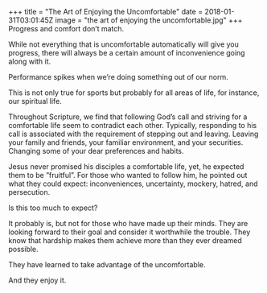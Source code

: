+++
title = "The Art of Enjoying the Uncomfortable"
date = 2018-01-31T03:01:45Z
image = "the art of enjoying the uncomfortable.jpg"
+++
Progress and comfort don’t match.

While not everything that is uncomfortable automatically will give you progress, there will always be a certain amount of inconvenience going along with it.

Performance spikes when we’re doing something out of our norm.

This is not only true for sports but probably for all areas of life, for instance, our spiritual life.

Throughout Scripture, we find that following God’s call and striving for a comfortable life seem to contradict each other. Typically, responding to his call is associated with the requirement of stepping out and leaving. Leaving your family and friends, your familiar environment, and your securities. Changing some of your dear preferences and habits.

Jesus never promised his disciples a comfortable life, yet, he expected them to be ”fruitful”.  For those who wanted to follow him, he pointed out what they could expect: inconveniences, uncertainty, mockery, hatred, and persecution.

Is this too much to expect?

It probably is, but not for those who have made up their minds. They are looking forward to their goal and consider it worthwhile the trouble. They know that hardship makes them achieve more than they ever dreamed possible.

They have learned to take advantage of the uncomfortable.

And they enjoy it.
